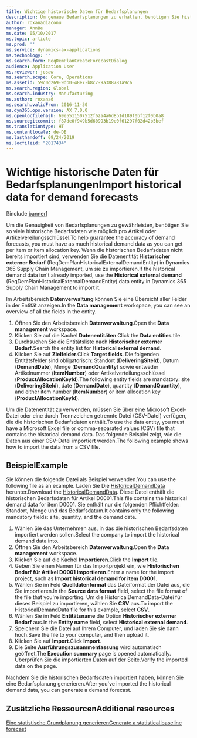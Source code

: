 ```yaml
---
title: Wichtige historische Daten für Bedarfsplanungen
description: Um genaue Bedarfsplanungen zu erhalten, benötigen Sie historische Bedarfsdaten pro Artikel oder Artikelverteilungsschlüssel. In diesem Thema wird erläutert, wie Datenentitäten verwendet werden, um historische Bedarfsdaten aus jedem beliebigen System zu importieren, sodass Sie eine längere Historie von Bedarfsplanungsdaten haben.
author: roxanadiaconu
manager: AnnBe
ms.date: 05/10/2017
ms.topic: article
ms.prod: ''
ms.service: dynamics-ax-applications
ms.technology: ''
ms.search.form: ReqDemPlanCreateForecastDialog
audience: Application User
ms.reviewer: josaw
ms.search.scope: Core, Operations
ms.assetid: 59c0d269-9db0-48e7-b8c7-9a388781a9ca
ms.search.region: Global
ms.search.industry: Manufacturing
ms.author: roxanad
ms.search.validFrom: 2016-11-30
ms.dyn365.ops.version: AX 7.0.0
ms.openlocfilehash: 69e5511507512f62a4a6d8b1d189f0bf12f0b0a8
ms.sourcegitcommit: f87de0f949b5d60993b19e0f61297f02d42b5bef
ms.translationtype: HT
ms.contentlocale: de-DE
ms.lasthandoff: 09/24/2019
ms.locfileid: "2017434"
---
```

# <a name="import-historical-data-for-demand-forecasts"></a><span data-ttu-id="9faf2-104">Wichtige historische Daten für Bedarfsplanungen</span><span class="sxs-lookup"><span data-stu-id="9faf2-104">Import historical data for demand forecasts</span></span>

[!include [banner](../includes/banner.md)]

<span data-ttu-id="9faf2-105">Um die Genauigkeit von Bedarfsplanungen zu gewährleisten, benötigen Sie so viele historische Bedarfsdaten wie möglich pro Artikel oder Artikelvereilungsschlüssel.</span><span class="sxs-lookup"><span data-stu-id="9faf2-105">To help guarantee the accuracy of demand forecasts, you must have as much historical demand data as you can get per item or item allocation key.</span></span> <span data-ttu-id="9faf2-106">Wenn die historischen Bedarfsdaten nicht bereits importiert sind, verwenden Sie die Datenentität **Historischer externer Bedarf** (ReqDemPlanHistoricalExternalDemandEntity) in Dynamics 365 Supply Chain Management, um sie zu importieren.</span><span class="sxs-lookup"><span data-stu-id="9faf2-106">If the historical demand data isn't already imported, use the **Historical external demand** (ReqDemPlanHistoricalExternalDemandEntity) data entity in Dynamics 365 Supply Chain Management to import it.</span></span>

<span data-ttu-id="9faf2-107">Im Arbeitsbereich **Datenverwaltung** können Sie eine Übersicht aller Felder in der Entität anzeigen.</span><span class="sxs-lookup"><span data-stu-id="9faf2-107">In the **Data management** workspace, you can see an overview of all the fields in the entity.</span></span>

1. <span data-ttu-id="9faf2-108">Öffnen Sie den Arbeitsbereich **Datenverwaltung**.</span><span class="sxs-lookup"><span data-stu-id="9faf2-108">Open the **Data management** workspace.</span></span>
2. <span data-ttu-id="9faf2-109">Klicken Sie auf die Kachel **Datenentitäten**.</span><span class="sxs-lookup"><span data-stu-id="9faf2-109">Click the **Data entities** tile.</span></span>
3. <span data-ttu-id="9faf2-110">Durchsuchen Sie die Entitätsliste nach **Historischer externer Bedarf**.</span><span class="sxs-lookup"><span data-stu-id="9faf2-110">Search the entity list for **Historical external demand**.</span></span>
4. <span data-ttu-id="9faf2-111">Klicken Sie auf **Zielfelder**.</span><span class="sxs-lookup"><span data-stu-id="9faf2-111">Click **Target fields**.</span></span> <span data-ttu-id="9faf2-112">Die folgenden Entitätsfelder sind obligatorisch: Standort (**DeliveringSiteId**), Datum (**DemandDate**), Menge (**DemandQuantity**) sowie entweder Artikelnummer (**ItemNumber**) oder Artikelverteilungsschlüssel (**ProductAllocationKeyId**).</span><span class="sxs-lookup"><span data-stu-id="9faf2-112">The following entity fields are mandatory: site (**DeliveringSiteId**), date (**DemandDate**), quantity (**DemandQuantity**), and either item number (**ItemNumber**) or item allocation key (**ProductAllocationKeyId**).</span></span>

<span data-ttu-id="9faf2-113">Um die Datenentität zu verwenden, müssen Sie über eine Microsoft Excel-Datei oder eine durch Trennzeichen getrennte Datei (CSV-Datei) verfügen, die die historischen Bedarfsdaten enthält.</span><span class="sxs-lookup"><span data-stu-id="9faf2-113">To use the data entity, you must have a Microsoft Excel file or comma-separated values (CSV) file that contains the historical demand data.</span></span> <span data-ttu-id="9faf2-114">Das folgende Beispiel zeigt, wie die Daten aus einer CSV-Datei importiert werden.</span><span class="sxs-lookup"><span data-stu-id="9faf2-114">The following example shows how to import the data from a CSV file.</span></span>

## <a name="example"></a><span data-ttu-id="9faf2-115">Beispiel</span><span class="sxs-lookup"><span data-stu-id="9faf2-115">Example</span></span>

<span data-ttu-id="9faf2-116">Sie können die folgende Datei als Beispiel verwenden.</span><span class="sxs-lookup"><span data-stu-id="9faf2-116">You can use the following file as an example.</span></span> <span data-ttu-id="9faf2-117">Laden Sie Die [HistoricalDemandData](https://mbs.microsoft.com/customersource/northamerica/AX/learning/documentation/how-to-articles/365OperationsDemandForecast) herunter.</span><span class="sxs-lookup"><span data-stu-id="9faf2-117">Download the [HistoricalDemandData](https://mbs.microsoft.com/customersource/northamerica/AX/learning/documentation/how-to-articles/365OperationsDemandForecast).</span></span> <span data-ttu-id="9faf2-118">Diese Datei enthält die historischen Bedarfsdaten für Artikel D0001.</span><span class="sxs-lookup"><span data-stu-id="9faf2-118">This file contains the historical demand data for item D0001.</span></span> <span data-ttu-id="9faf2-119">Sie enthält nur die folgenden Pflichtfelder: Standort, Menge und das Bedarfsdatum.</span><span class="sxs-lookup"><span data-stu-id="9faf2-119">It contains only the following mandatory fields: site, quantity, and the demand date.</span></span>

1. <span data-ttu-id="9faf2-120">Wählen Sie das Unternehmen aus, in das die historischen Bedarfsdaten importiert werden sollen.</span><span class="sxs-lookup"><span data-stu-id="9faf2-120">Select the company to import the historical demand data into.</span></span>
2. <span data-ttu-id="9faf2-121">Öffnen Sie den Arbeitsbereich **Datenverwaltung**.</span><span class="sxs-lookup"><span data-stu-id="9faf2-121">Open the **Data management** workspace.</span></span>
3. <span data-ttu-id="9faf2-122">Klicken Sie auf die Kachel **Importieren**.</span><span class="sxs-lookup"><span data-stu-id="9faf2-122">Click the **Import** tile.</span></span>
4. <span data-ttu-id="9faf2-123">Geben Sie einen Namen für das Importprojekt ein, wie **Historischen Bedarf für Artikel D0001 importieren**.</span><span class="sxs-lookup"><span data-stu-id="9faf2-123">Enter a name for the import project, such as **Import historical demand for item D0001**.</span></span>
5. <span data-ttu-id="9faf2-124">Wählen Sie im Feld **Quelldatenformat** das Dateiformat der Datei aus, die Sie importieren.</span><span class="sxs-lookup"><span data-stu-id="9faf2-124">In the **Source data format** field, select the file format of the file that you're importing.</span></span> <span data-ttu-id="9faf2-125">Um die HistoricalDemandData-Datei für dieses Beispiel zu importieren, wählen Sie **CSV** aus.</span><span class="sxs-lookup"><span data-stu-id="9faf2-125">To import the HistoricalDemandData file for this example, select **CSV**.</span></span>
6. <span data-ttu-id="9faf2-126">Wählen Sie im Feld **Entitätsname** die Option **Historischer externer Bedarf** aus.</span><span class="sxs-lookup"><span data-stu-id="9faf2-126">In the **Entity name** field, select **Historical external demand**.</span></span>
7. <span data-ttu-id="9faf2-127">Speichern Sie die Datei auf Ihrem Computer, und laden Sie sie dann hoch.</span><span class="sxs-lookup"><span data-stu-id="9faf2-127">Save the file to your computer, and then upload it.</span></span>
8. <span data-ttu-id="9faf2-128">Klicken Sie auf **Import**.</span><span class="sxs-lookup"><span data-stu-id="9faf2-128">Click **Import**.</span></span>
9. <span data-ttu-id="9faf2-129">Die Seite **Ausführungszusammenfassung** wird automatisch geöffnet.</span><span class="sxs-lookup"><span data-stu-id="9faf2-129">The **Execution summary** page is opened automatically.</span></span> <span data-ttu-id="9faf2-130">Überprüfen Sie die importierten Daten auf der Seite.</span><span class="sxs-lookup"><span data-stu-id="9faf2-130">Verify the imported data on the page.</span></span>

<span data-ttu-id="9faf2-131">Nachdem Sie die historischen Bedarfsdaten importiert haben, können Sie eine Bedarfsplanung generieren.</span><span class="sxs-lookup"><span data-stu-id="9faf2-131">After you've imported the historical demand data, you can generate a demand forecast.</span></span>

## <a name="additional-resources"></a><span data-ttu-id="9faf2-132">Zusätzliche Ressourcen</span><span class="sxs-lookup"><span data-stu-id="9faf2-132">Additional resources</span></span>

[<span data-ttu-id="9faf2-133">Eine statistische Grundplanung generieren</span><span class="sxs-lookup"><span data-stu-id="9faf2-133">Generate a statistical baseline forecast</span></span>](generate-statistical-baseline-forecast.md)
